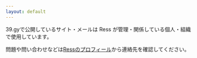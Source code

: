 ```yaml
---
layout: default
---
```

39.gyで公開しているサイト・メールは Ress が管理・関係している個人・組織で使用しています。

問題や問い合わせなどは[Ressのプロフィール](https://ress.39.gy/)から連絡先を確認してください。
